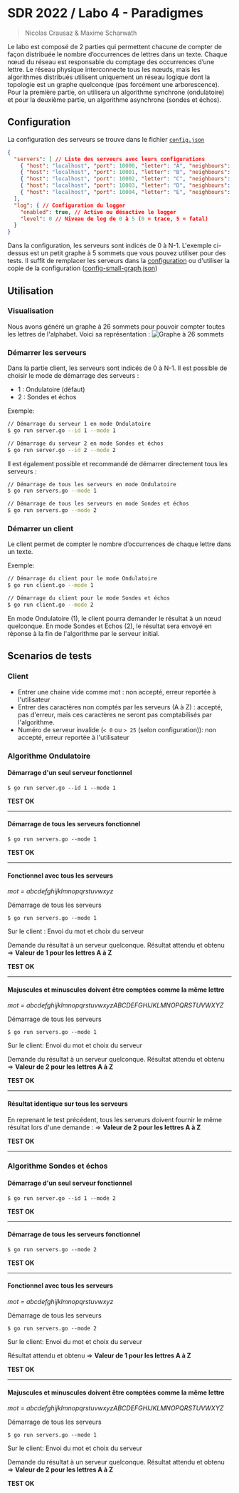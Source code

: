 # SDR 2022 / Labo 4 - Paradigmes

> Nicolas Crausaz & Maxime Scharwath

Le labo est composé de 2 parties qui permettent chacune de compter de façon distribuée le nombre
d’occurrences de lettres dans un texte. Chaque nœud du réseau est responsable du comptage des
occurrences d’une lettre. Le réseau physique interconnecte tous les nœuds, mais les algorithmes
distribués utilisent uniquement un réseau logique dont la topologie est un graphe quelconque (pas
forcément une arborescence). Pour la première partie, on utilisera un algorithme synchrone
(ondulatoire) et pour la deuxième partie, un algorithme asynchrone (sondes et échos).

## Configuration

La configuration des serveurs se trouve dans le fichier [`config.json`](./config.json)

```json
{
  "servers": [ // Liste des serveurs avec leurs configurations
    { "host": "localhost", "port": 10000, "letter": "A", "neighbours": [1, 4] },
    { "host": "localhost", "port": 10001, "letter": "B", "neighbours": [0, 2] },
    { "host": "localhost", "port": 10002, "letter": "C", "neighbours": [1, 3, 4] },
    { "host": "localhost", "port": 10003, "letter": "D", "neighbours": [2, 4] },
    { "host": "localhost", "port": 10004, "letter": "E", "neighbours": [0, 2, 3] }
  ],
  "log": { // Configuration du logger
    "enabled": true, // Active ou désactive le logger
    "level": 0 // Niveau de log de 0 à 5 (0 = trace, 5 = fatal)
  }
}
```

Dans la configuration, les serveurs sont indicés de 0 à N-1. L'exemple ci-dessus est un petit graphe à 5 sommets 
que vous pouvez utiliser pour des tests. Il suffit de remplacer les serveurs dans la [configuration](./config.json) 
ou d'utiliser la copie de la configuration ([config-small-graph.json](./config-small-graph.json))

## Utilisation

### Visualisation

Nous avons généré un graphe à 26 sommets pour pouvoir compter toutes les lettres de l'alphabet. Voici sa représentation :
![Graphe à 26 sommets](./docs/graph.png)

### Démarrer les serveurs

Dans la partie client, les serveurs sont indicés de 0 à N-1.
Il est possible de choisir le mode de démarrage des serveurs :
- 1 : Ondulatoire (défaut)
- 2 : Sondes et échos

Exemple:
```bash
// Démarrage du serveur 1 en mode Ondulatoire
$ go run server.go --id 1 --mode 1

// Démarrage du serveur 2 en mode Sondes et échos
$ go run server.go --id 2 --mode 2
```
Il est également possible et recommandé de démarrer directement tous les serveurs :

```bash
// Démarrage de tous les serveurs en mode Ondulatoire
$ go run servers.go --mode 1

// Démarrage de tous les serveurs en mode Sondes et échos
$ go run servers.go --mode 2
```


### Démarrer un client

Le client permet de compter le nombre d’occurrences de chaque lettre dans un texte.

Exemple:
```bash
// Démarrage du client pour le mode Ondulatoire
$ go run client.go --mode 1

// Démarrage du client pour le mode Sondes et échos
$ go run client.go --mode 2
```

En mode Ondulatoire (1), le client pourra demander le résultat à un nœud quelconque.
En mode Sondes et Echos (2), le résultat sera envoyé en réponse à la fin de l'algorithme par le serveur initial.

## Scenarios de tests

### Client

- Entrer une chaine vide comme mot : non accepté, erreur reportée à l'utilisateur
- Entrer des caractères non comptés par les serveurs (A à Z) : accepté, pas d'erreur, mais ces caractères ne seront pas comptabilisés par l'algorithme.
- Numéro de serveur invalide (`< 0` ou `> 25` (selon configuration)): non accepté, erreur reportée à l'utilisateur

### Algorithme Ondulatoire

#### Démarrage d'un seul serveur fonctionnel

```
$ go run server.go --id 1 --mode 1
```

**TEST OK**

---

#### Démarrage de tous les serveurs fonctionnel

```
$ go run servers.go --mode 1
```

**TEST OK**

---

#### Fonctionnel avec tous les serveurs

_mot = abcdefghijklmnopqrstuvwxyz_

Démarrage de tous les serveurs
```
$ go run servers.go --mode 1
```

Sur le client : Envoi du mot et choix du serveur

Demande du résultat à un serveur quelconque. Résultat attendu et obtenu => **Valeur de 1 pour les lettres A à Z**

**TEST OK**

---

#### Majuscules et minuscules doivent être comptées comme la même lettre
_mot = abcdefghijklmnopqrstuvwxyzABCDEFGHIJKLMNOPQRSTUVWXYZ_

Démarrage de tous les serveurs
```
$ go run servers.go --mode 1
```

Sur le client: Envoi du mot et choix du serveur

Demande du résultat à un serveur quelconque. Résultat attendu et obtenu => **Valeur de 2 pour les lettres A à Z**

**TEST OK**

---

#### Résultat identique sur tous les serveurs

En reprenant le test précédent, tous les serveurs doivent fournir le même résultat lors d'une demande : => **Valeur de 2 pour les lettres A à Z**

**TEST OK**

---

### Algorithme Sondes et échos

#### Démarrage d'un seul serveur fonctionnel

```
$ go run server.go --id 1 --mode 2
```

**TEST OK**

---

#### Démarrage de tous les serveurs fonctionnel

```
$ go run servers.go --mode 2
```

**TEST OK**

---

#### Fonctionnel avec tous les serveurs

_mot = abcdefghijklmnopqrstuvwxyz_

Démarrage de tous les serveurs
```
$ go run servers.go --mode 2
```

Sur le client: Envoi du mot et choix du serveur

Résultat attendu et obtenu => **Valeur de 1 pour les lettres A à Z**

**TEST OK**

---

#### Majuscules et minuscules doivent être comptées comme la même lettre
_mot = abcdefghijklmnopqrstuvwxyzABCDEFGHIJKLMNOPQRSTUVWXYZ_

Démarrage de tous les serveurs
```
$ go run servers.go --mode 1
```

Sur le client: Envoi du mot et choix du serveur

Demande du résultat à un serveur quelconque. Résultat attendu et obtenu => **Valeur de 2 pour les lettres A à Z**

**TEST OK**

